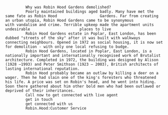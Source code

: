 <!-- Google tag (gtag.js) -->
<script async src="https://www.googletagmanager.com/gtag/js?id=AW-16589091750"></script>
<script>
  window.dataLayer = window.dataLayer || [];
  function gtag(){dataLayer.push(arguments);}
  gtag('js', new Date());

  gtag('config', 'AW-16589091750');
</script>

             Why was Robin Hood Gardens demolished?
             Poorly maintained buildings aged badly. Many have met the same fate as Robin Hood                   Gardens. Far from creating an urban utopia, Robin Hood Gardens came to be synonymous                with vandalism and crime. Terrible upkeep made the apartment units undesirable                      places to live
             Robin Hood Gardens estate in Poplar, East London, has been dubbed "streets of the sky" after it was built with walkways connecting neighbours. Opened in 1972 as social housing, it is now set for demolition - with only one local refusing to budge.
             Robin Hood Gardens, located in Poplar, East London, is a nationally important and internationally recognised work of Brutalist architecture. Completed in 1972, the building was designed by Alison (1928 –1993) and Peter Smithson (1923 – 2003), British architects of lasting international reputation.
             Robin Hood probably became an outlaw by killing a deer on a wager. Then he had slain one of the king's foresters who threatened his life. A price was set on Robin's head, and he went into hiding. Soon there gathered about him other bold men who had been outlawed or deprived of their inheritances.
             Call now to get connected with live agent 
             get in touch 
             get connected with us 
             Robin.Hood:Customer Service
